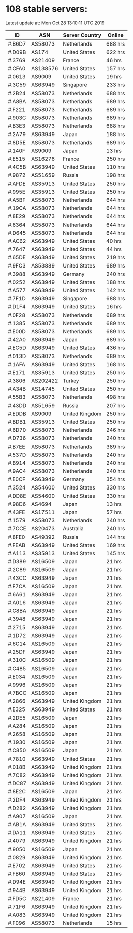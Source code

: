 # 108 stable servers:

Latest update at: Mon Oct 28 13:10:11 UTC 2019

| ID | ASN | Server Country | Online |
| -- | --- | -------------- | ------ |
| #.B6D7 | AS58073 | Netherlands | 688 hrs |
| #.D09B | AS174 | United States | 622 hrs |
| #.3769 | AS21409 | France | 46 hrs |
| #.CFA0 | AS138576 | United States | 157 hrs |
| #.0613 | AS9009 | United States | 19 hrs |
| #.3C59 | AS63949 | Singapore | 233 hrs |
| #.2B24 | AS58073 | Netherlands | 688 hrs |
| #.A8BA | AS58073 | Netherlands | 689 hrs |
| #.F221 | AS58073 | Netherlands | 689 hrs |
| #.903C | AS58073 | Netherlands | 689 hrs |
| #.B3E3 | AS58073 | Netherlands | 688 hrs |
| #.2A79 | AS63949 | Japan | 188 hrs |
| #.8D5E | AS58073 | Netherlands | 689 hrs |
| #.140F | AS9009 | Japan | 13 hrs |
| #.E515 | AS16276 | France | 250 hrs |
| #.4C5B | AS63949 | United States | 110 hrs |
| #.9872 | AS51659 | Russia | 198 hrs |
| #.AFDE | AS35913 | United States | 250 hrs |
| #.995E | AS35913 | United States | 250 hrs |
| #.A5BF | AS58073 | Netherlands | 644 hrs |
| #.19CA | AS58073 | Netherlands | 644 hrs |
| #.8E29 | AS58073 | Netherlands | 644 hrs |
| #.6364 | AS58073 | Netherlands | 644 hrs |
| #.D645 | AS58073 | Netherlands | 644 hrs |
| #.AC62 | AS63949 | United States | 40 hrs |
| #.7647 | AS63949 | United States | 44 hrs |
| #.65DE | AS63949 | United States | 219 hrs |
| #.9FC3 | AS53889 | United States | 689 hrs |
| #.3988 | AS63949 | Germany | 240 hrs |
| #.0252 | AS63949 | United States | 188 hrs |
| #.A577 | AS63949 | United States | 142 hrs |
| #.7F1D | AS63949 | Singapore | 688 hrs |
| #.D1F4 | AS63949 | United States | 16 hrs |
| #.0F28 | AS58073 | Netherlands | 689 hrs |
| #.1385 | AS58073 | Netherlands | 689 hrs |
| #.E00D | AS58073 | Netherlands | 689 hrs |
| #.42A0 | AS63949 | Japan | 689 hrs |
| #.EC5D | AS63949 | United States | 436 hrs |
| #.013D | AS58073 | Netherlands | 689 hrs |
| #.1AFA | AS63949 | United States | 168 hrs |
| #.E171 | AS35913 | United States | 250 hrs |
| #.3806 | AS202422 | Turkey | 250 hrs |
| #.A34B | AS14745 | United States | 250 hrs |
| #.55B3 | AS58073 | Netherlands | 498 hrs |
| #.43DD | AS51659 | Russia | 207 hrs |
| #.EDDB | AS9009 | United Kingdom | 250 hrs |
| #.BDB1 | AS35913 | United States | 250 hrs |
| #.6D70 | AS58073 | Netherlands | 246 hrs |
| #.D736 | AS58073 | Netherlands | 240 hrs |
| #.B7EE | AS58073 | Netherlands | 389 hrs |
| #.537D | AS58073 | Netherlands | 240 hrs |
| #.B914 | AS58073 | Netherlands | 240 hrs |
| #.9AC4 | AS58073 | Netherlands | 240 hrs |
| #.E0CF | AS63949 | Germany | 354 hrs |
| #.3524 | AS54600 | United States | 330 hrs |
| #.DD8E | AS54600 | United States | 330 hrs |
| #.98D6 | AS4694 | Japan | 13 hrs |
| #.43FE | AS17511 | Japan | 57 hrs |
| #.1579 | AS58073 | Netherlands | 240 hrs |
| #.7CCE | AS20473 | Australia | 240 hrs |
| #.8FE0 | AS49392 | Russia | 144 hrs |
| #.FEAB | AS63949 | United States | 169 hrs |
| #.A113 | AS35913 | United States | 145 hrs |
| #.D389 | AS16509 | Japan | 21 hrs |
| #.2C89 | AS16509 | Japan | 21 hrs |
| #.43CC | AS63949 | Japan | 21 hrs |
| #.F7CA | AS16509 | Japan | 21 hrs |
| #.6A61 | AS63949 | Japan | 21 hrs |
| #.A016 | AS63949 | Japan | 21 hrs |
| #.C8BA | AS63949 | Japan | 21 hrs |
| #.3948 | AS63949 | Japan | 21 hrs |
| #.2715 | AS63949 | Japan | 21 hrs |
| #.1D72 | AS63949 | Japan | 21 hrs |
| #.6C14 | AS16509 | Japan | 21 hrs |
| #.25DF | AS63949 | Japan | 21 hrs |
| #.310C | AS16509 | Japan | 21 hrs |
| #.C485 | AS16509 | Japan | 21 hrs |
| #.E034 | AS16509 | Japan | 21 hrs |
| #.9996 | AS16509 | Japan | 21 hrs |
| #.7BCC | AS16509 | Japan | 21 hrs |
| #.2866 | AS63949 | United Kingdom | 21 hrs |
| #.E325 | AS63949 | United States | 21 hrs |
| #.2DE5 | AS16509 | Japan | 21 hrs |
| #.A284 | AS16509 | Japan | 21 hrs |
| #.2658 | AS16509 | Japan | 21 hrs |
| #.1930 | AS16509 | Japan | 21 hrs |
| #.C850 | AS16509 | Japan | 21 hrs |
| #.7810 | AS63949 | United States | 21 hrs |
| #.018B | AS63949 | United Kingdom | 21 hrs |
| #.7C82 | AS63949 | United Kingdom | 21 hrs |
| #.DC87 | AS63949 | United Kingdom | 21 hrs |
| #.8E2C | AS16509 | Japan | 21 hrs |
| #.2DF4 | AS63949 | United Kingdom | 21 hrs |
| #.D282 | AS63949 | United Kingdom | 21 hrs |
| #.A907 | AS16509 | Japan | 21 hrs |
| #.AB1A | AS63949 | United States | 21 hrs |
| #.DA11 | AS63949 | United States | 21 hrs |
| #.4079 | AS63949 | United Kingdom | 21 hrs |
| #.9050 | AS16509 | Japan | 21 hrs |
| #.0829 | AS63949 | United Kingdom | 21 hrs |
| #.E702 | AS63949 | United States | 21 hrs |
| #.FB60 | AS63949 | United States | 21 hrs |
| #.D94E | AS63949 | United Kingdom | 21 hrs |
| #.944B | AS63949 | United Kingdom | 21 hrs |
| #.FD5C | AS21409 | France | 21 hrs |
| #.71F6 | AS63949 | United Kingdom | 21 hrs |
| #.A083 | AS63949 | United Kingdom | 21 hrs |
| #.F096 | AS58073 | Netherlands | 15 hrs |

